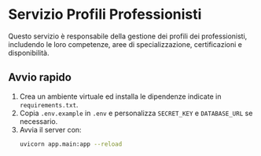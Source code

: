 # Servizio Profili Professionisti

Questo servizio è responsabile della gestione dei profili dei professionisti, includendo le loro competenze, aree di specializzazione, certificazioni e disponibilità.

## Avvio rapido

1. Crea un ambiente virtuale ed installa le dipendenze indicate in `requirements.txt`.
2. Copia `.env.example` in `.env` e personalizza `SECRET_KEY` e `DATABASE_URL` se necessario.
3. Avvia il server con:
   ```bash
   uvicorn app.main:app --reload
   ```
